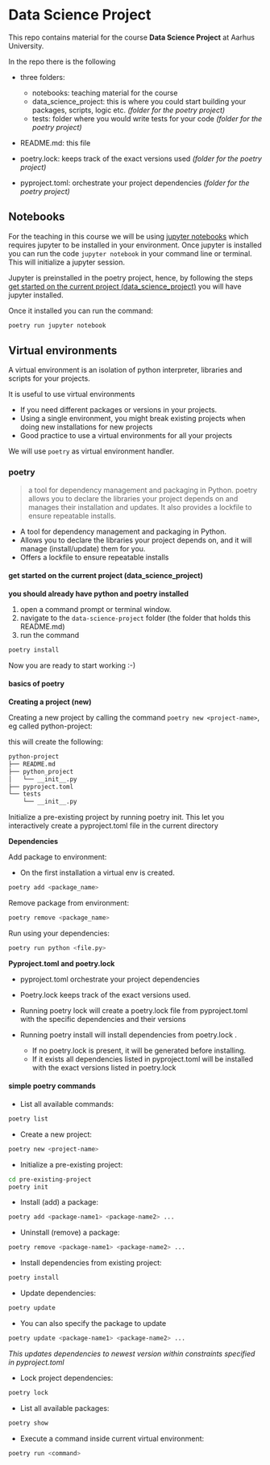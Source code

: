 # Data Science Project

This repo contains material for the course **Data Science Project** at Aarhus University.

In the repo there is the following

- three folders:
  - notebooks: teaching material for the course
  - data_science_project: this is where you could start building your packages, scripts, logic etc. *(folder for the poetry project)*
  - tests: folder where you would write tests for your code *(folder for the poetry project)*

- README.md: this file
- poetry.lock: keeps track of the exact versions used *(folder for the poetry project)*
- pyproject.toml: orchestrate your project dependencies *(folder for the poetry project)*

## Notebooks

For the teaching in this course we will be using [jupyter notebooks](https://docs.jupyter.org/en/latest/) which requires jupyter to be installed in your environment. Once jupyter is installed you can run the code `jupyter notebook` in your command line or terminal. This will initialize a jupyter session.

Jupyter is preinstalled in the poetry project, hence, by following the steps [get started on the current project (data_science_project)](#get-started-on-the-current-project-data_science_project) you will have jupyter installed.

Once it installed you can run the command:

```bash
poetry run jupyter notebook
```

## Virtual environments

A virtual environment is an isolation of python interpreter, libraries and scripts for your projects.

It is useful to use virtual environments

- If you need different packages or versions in your projects.
- Using a single environment, you might break existing projects when doing new installations for new projects
- Good practice to use a virtual environments for all your projects

We will use `poetry` as virtual environment handler.

### poetry

>a tool for dependency management and packaging in Python. poetry allows you to declare the libraries your project depends on and manages their installation and updates. It also provides a lockfile to ensure repeatable installs.

- A tool for dependency management and packaging in Python.
- Allows you to declare the libraries your project depends on, and it will manage (install/update) them for you.
- Offers a lockfile to ensure repeatable installs

#### get started on the current project (data_science_project)

**you should already have python and poetry installed**

1. open a command prompt or terminal window.
2. navigate to the `data-science-project` folder (the folder that holds this README.md)
3. run the command

```bash
poetry install
```

Now you are ready to start working :-)

#### basics of poetry

**Creating a project (new)**

Creating a new project by calling the command `poetry new <project-name>`, eg called python-project:

this will create the following:

```bash
python-project
├── README.md
├── python_project
│   └── __init__.py
├── pyproject.toml
└── tests
    └── __init__.py
```

Initialize a pre-existing project by running poetry init.  This let you interactively create a pyproject.toml file in the current directory

**Dependencies**

Add package to environment:

- On the first installation a virtual env is created.

```bash
poetry add <package_name>
```

Remove package from environment:

```bash
poetry remove <package_name>
```

Run using your dependencies:

```bash
poetry run python <file.py>
```

**Pyproject.toml and poetry.lock**

- pyproject.toml orchestrate your project dependencies
- Poetry.lock keeps track of the exact versions used.

- Running poetry lock will create a poetry.lock file from pyproject.toml with the specific dependencies and their versions
- Running poetry install will install dependencies from poetry.lock .
  - If no poetry.lock is present, it will be generated before installing.
  - If it exists all dependencies listed in pyproject.toml will be installed with the exact versions listed in poetry.lock

#### simple poetry commands

- List all available commands:

```bash
poetry list
```

- Create a new project:

```bash
poetry new <project-name>
```

- Initialize a pre-existing project:

```bash
cd pre-existing-project
poetry init
```

- Install (add) a package:

```bash
poetry add <package-name1> <package-name2> ...
```

- Uninstall (remove) a package:

```bash
poetry remove <package-name1> <package-name2> ...
```

- Install dependencies from existing project:

```bash
poetry install
```

- Update dependencies:

```bash
poetry update
```

- You can also specify the package to update

```bash
poetry update <package-name1> <package-name2> ...
```

*This updates dependencies to newest version within constraints specified in pyproject.toml*

- Lock project dependencies:

```bash
poetry lock
```

- List all available packages:

```bash
poetry show
```

- Execute a command inside current virtual environment:

```bash
poetry run <command>
```

